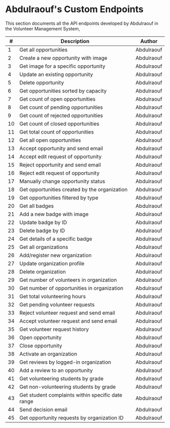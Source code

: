# Abdulraouf's Custom Endpoints

This section documents all the API endpoints developed by Abdulraouf in the Volunteer Management System,

| #  | Description                                                 | Author      |
|----|-------------------------------------------------------------|-------------|
| 1  | Get all opportunities                                       | Abdulraouf  |
| 2  | Create a new opportunity with image                         | Abdulraouf  |
| 3  | Get image for a specific opportunity                        | Abdulraouf  |
| 4  | Update an existing opportunity                              | Abdulraouf  |
| 5  | Delete opportunity                                           | Abdulraouf  |
| 6  | Get opportunities sorted by capacity                        | Abdulraouf  |
| 7  | Get count of open opportunities                             | Abdulraouf  |
| 8  | Get count of pending opportunities                          | Abdulraouf  |
| 9  | Get count of rejected opportunities                         | Abdulraouf  |
| 10 | Get count of closed opportunities                           | Abdulraouf  |
| 11 | Get total count of opportunities                            | Abdulraouf  |
| 12 | Get all open opportunities                                  | Abdulraouf  |
| 13 | Accept opportunity and send email                           | Abdulraouf  |
| 14 | Accept edit request of opportunity                          | Abdulraouf  |
| 15 | Reject opportunity and send email                           | Abdulraouf  |
| 16 | Reject edit request of opportunity                          | Abdulraouf  |
| 17 | Manually change opportunity status                          | Abdulraouf  |
| 18 | Get opportunities created by the organization               | Abdulraouf  |
| 19 | Get opportunities filtered by type                          | Abdulraouf  |
| 20 | Get all badges                                              | Abdulraouf  |
| 21 | Add a new badge with image                                  | Abdulraouf  |
| 22 | Update badge by ID                                          | Abdulraouf  |
| 23 | Delete badge by ID                                          | Abdulraouf  |
| 24 | Get details of a specific badge                             | Abdulraouf  |
| 25 | Get all organizations                                       | Abdulraouf  |
| 26 | Add/register new organization                               | Abdulraouf  |
| 27 | Update organization profile                                 | Abdulraouf  |
| 28 | Delete organization                                         | Abdulraouf  |
| 29 | Get number of volunteers in organization                    | Abdulraouf  |
| 30 | Get number of opportunities in organization                 | Abdulraouf  |
| 31 | Get total volunteering hours                                | Abdulraouf  |
| 32 | Get pending volunteer requests                              | Abdulraouf  |
| 33 | Reject volunteer request and send email                     | Abdulraouf  |
| 34 | Accept volunteer request and send email                     | Abdulraouf  |
| 35 | Get volunteer request history                               | Abdulraouf  |
| 36 | Open opportunity                                            | Abdulraouf  |
| 37 | Close opportunity                                           | Abdulraouf  |
| 38 | Activate an organization                                    | Abdulraouf  |
| 39 | Get reviews by logged-in organization                       | Abdulraouf  |
| 40 | Add a review to an opportunity                              | Abdulraouf  |
| 41 | Get volunteering students by grade                          | Abdulraouf  |
| 42 | Get non-volunteering students by grade                      | Abdulraouf  |
| 43 | Get student complaints within specific date range           | Abdulraouf  |
| 44 | Send decision email                                         | Abdulraouf  |
| 45 | Get opportunity requests by organization ID                 | Abdulraouf  |



